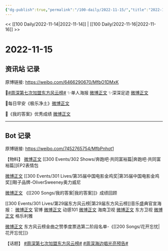 ```yaml
---
{"dg-publish":true,"permalink":"/100-daily/2022-11-15/","title":"2022-11-15"}
---
```



<< [[100 Daily/2022-11-14\|2022-11-14]] | [[100 Daily/2022-11-16\|2022-11-16]] >>

# 2022-11-15

## 资讯站 记录

原博链接: https://weibo.com/6466290670/MfbO1DMxK

🌟[#周深第七次加盟东方风云榜#](https://s.weibo.com/weibo?q=%23%E5%91%A8%E6%B7%B1%E7%AC%AC%E4%B8%83%E6%AC%A1%E5%8A%A0%E7%9B%9F%E4%B8%9C%E6%96%B9%E9%A3%8E%E4%BA%91%E6%A6%9C%23)
✨单人海报 [微博正文](https://m.weibo.cn/6466290670/4836032953983065)
✨深深足迹 [微博正文](https://m.weibo.cn/6466290670/4836115879826782)

🌟每日早安《极乐净土》[微博正文](https://m.weibo.cn/6466290670/4835989635468812)

🌟《我的答案》优秀成绩 [微博正文](https://m.weibo.cn/6466290670/4836143712968271)

---
## Bot 记录

原博链接: https://weibo.com/7452765754/MfbPnhot1

【物料】
[微博正文](http://weibo.com/5242381821/Mf7wegFbZ) [[300 Events/302 Shows/奔跑吧·共同富裕篇\|奔跑吧·共同富裕篇]]EP2表情包

[微博正文](http://weibo.com/6625576366/Mf8ZpCQdW) [[300 Events/301 Lives/第35届中国电影金鸡奖\|第35届中国电影金鸡奖]]鞋子品牌-OliverSweeney奥力威尼

[微博正文](http://weibo.com/5053469079/Mf9TviQmG) 《[[200 Songs/我的答案\|我的答案]]》成绩回顾

[[300 Events/301 Lives/第29届东方风云榜\|第29届东方风云榜]]音乐盛典官宣海报：
[微博正文](http://weibo.com/7779932378/Mf7jQ169C) 官博
[微博正文](http://weibo.com/1738376280/Mf7jQ4oZv) 动感101
[微博正文](http://weibo.com/1752162633/Mf7kei7jd) 海南卫视
[微博正文](http://weibo.com/1767910704/Mf7jQ4pSX) 东方卫视
[微博正文](http://weibo.com/6215410930/Mf7E7BFOt) 格乐利雅

[微博正文](http://weibo.com/7779932378/Mf7w1m27S) 东方风云榜金曲之赞季度票选第二阶段名单-《[[200 Songs/花开忘忧\|花开忘忧]]》

【话题】
[#周深第七次加盟东方风云榜#](https://s.weibo.com/weibo?q=%23%E5%91%A8%E6%B7%B1%E7%AC%AC%E4%B8%83%E6%AC%A1%E5%8A%A0%E7%9B%9F%E4%B8%9C%E6%96%B9%E9%A3%8E%E4%BA%91%E6%A6%9C%23)
[#周深海边唱光亮预告#](https://s.weibo.com/weibo?q=%23%E5%91%A8%E6%B7%B1%E6%B5%B7%E8%BE%B9%E5%94%B1%E5%85%89%E4%BA%AE%E9%A2%84%E5%91%8A%23)
